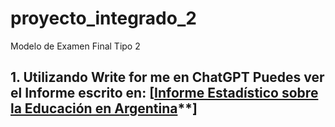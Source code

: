 # proyecto_integrado_2
Modelo de Examen Final Tipo 2 

## 1. Utilizando Write for me en ChatGPT Puedes ver el Informe escrito en: [[Informe Estadístico sobre la Educación en Argentina](https://chatgpt.com/share/6738fe71-6760-8000-91ee-d3ad9ddd0727)**]
